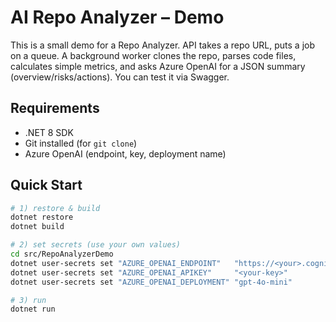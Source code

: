 # AI Repo Analyzer – Demo


This is a small demo for a Repo Analyzer. API takes a repo URL, puts a job on a queue. A background worker clones the repo, parses code files, calculates simple metrics, and asks Azure OpenAI for a JSON summary (overview/risks/actions). You can test it via Swagger.

## Requirements
- .NET 8 SDK
- Git installed (for `git clone`)
- Azure OpenAI (endpoint, key, deployment name)

## Quick Start
```bash
# 1) restore & build
dotnet restore
dotnet build

# 2) set secrets (use your own values)
cd src/RepoAnalyzerDemo
dotnet user-secrets set "AZURE_OPENAI_ENDPOINT"   "https://<your>.cognitiveservices.azure.com/"
dotnet user-secrets set "AZURE_OPENAI_APIKEY"     "<your-key>"
dotnet user-secrets set "AZURE_OPENAI_DEPLOYMENT" "gpt-4o-mini"

# 3) run
dotnet run
